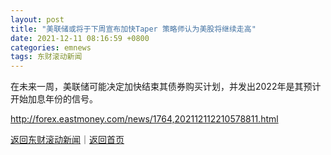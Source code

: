 ```yaml
---
layout: post
title: "美联储或将于下周宣布加快Taper 策略师认为美股将继续走高"
date: 2021-12-11 08:16:59 +0800
categories: emnews
tags: 东财滚动新闻
---
```


在未来一周，美联储可能决定加快结束其债券购买计划，并发出2022年是其预计开始加息年份的信号。

<http://forex.eastmoney.com/news/1764,202112112210578811.html>

[返回东财滚动新闻](//finews.withounder.com/emnews/)｜[返回首页](//finews.withounder.com/)